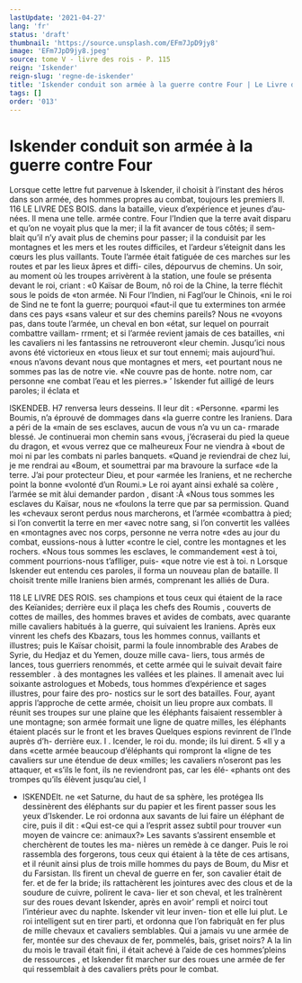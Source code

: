 ```yaml
---
lastUpdate: '2021-04-27'
lang: 'fr'
status: 'draft'
thumbnail: 'https://source.unsplash.com/EFm7JpD9jy8'
image: 'EFm7JpD9jy8.jpeg'
source: tome V - livre des rois - P. 115
reign: 'Iskender'
reign-slug: 'regne-de-iskender'
title: 'Iskender conduit son armée à la guerre contre Four | Le Livre des Rois | Shâhnâmeh'
tags: []
order: '013'
---
```


# Iskender conduit son armée à la guerre contre Four

Lorsque cette lettre fut parvenue à Iskender, il choisit à l’instant des héros dans son armée, des
hommes propres au combat, toujours les premiers Il.
116 LE LIVRE DES BOIS.
dans la bataille, vieux d’expérience et jeunes d’au-
nées. Il mena une telle. armée contre. Four l’Indien
que la terre avait disparu et qu’on ne voyait plus
que la mer; il la fit avancer de tous côtés; il sem- blait qu’il n’y avait plus de chemins pour passer; il
la conduisit par les montagnes et les mers et les routes difficiles, et l’ardeur s’éteignit dans les cœurs les
plus vaillants. Toute l’armée était fatiguée de ces
marches sur les routes et par les lieux âpres et diffi- ciles, dépourvus de chemins. Un soir, au moment où les troupes arrivèrent à la station, une foule se présenta devant le roi, criant : «0 Kaïsar de Boum,
nô roi de la Chine, la terre fléchit sous le poids de «ton armée. Ni Four l’lndien, ni Fagl’our le Chinois,
«ni le roi de Sind ne te font la guerre; pourquoi «faut-il que tu extermines ton armée dans ces pays «sans valeur et sur des chemins pareils? Nous ne «voyons pas, dans toute l’armée, un cheval en bon
«état, sur lequel on pourrait combattre vaillam- rrment; et si l’armée revient jamais de ces batailles,
«ni les cavaliers ni les fantassins ne retrouveront «leur chemin. Jusqu’ici nous avons été victorieux en
«tous lieux et sur tout ennemi; mais aujourd’hui. «nous n’avons devant nous que montagnes et mers,
«et pourtant nous ne sommes pas las de notre vie. «Ne couvre pas de honte. notre nom, car personne «ne combat l’eau et les pierres.» ’
Iskender fut ailligé de leurs paroles; il éclata et

lSKENDEB. H7 renversa leurs desseins. Il leur dit : «Personne.
«parmi les Boumis, n’a éprouvé de dommages dans
«la guerre contre les Iraniens. Dara a péri de la «main de ses esclaves, aucun de vous n’a vu un ca- rmarade blessé. Je continuerai mon chemin sans «vous, j’écraserai du pied la queue du dragon, et «vous verrez que ce malheureux Four ne viendra à «bout de moi ni par les combats ni parles banquets. «Quand je reviendrai de chez lui, je me rendrai au «Boum, et soumettrai par ma bravoure la surface «de la terre. J’ai pour protecteur Dieu, et pour «armée les Iraniens, et ne recherche point la bonne «volonté d’un Roumi.» Le roi ayant ainsi exhalé sa
colère , l’armée se mit àlui demander pardon , disant :À
«Nous tous sommes les esclaves du Kaïsar, nous ne «foulons la terre que par sa permission. Quand les «chevaux seront perdus nous marcherons, et l’armée «combattra à pied; si l’on convertit la terre en mer «avec notre sang, si l’on convertit les vallées en «montagnes avec nos corps, personne ne verra notre
«des au jour du combat, eussions-nous à lutter «contre le ciel, contre les montagnes et les rochers. «Nous tous sommes les esclaves, le commandement «est à toi, comment pourrions-nous t’aflliger, puis-
«que notre vie est à toi. n
Lorsque Iskender eut entendu ces paroles, il forma
un nouveau plan de bataille. Il choisit trente mille Iraniens bien armés, comprenant les alliés de Dura.

118 LE LIVRE DES ROIS.
ses champions et tous ceux qui étaient de la race des Keïanides; derrière eux il plaça les chefs des Roumis , couverts de cottes de mailles, des hommes braves et avides de combats, avec quarante mille cavaliers habitués à la guerre, qui suivaient les Iraniens. Après eux vinrent les chefs des Kbazars, tous les hommes connus, vaillants et illustres; puis le Kaïsar choisit, parmi la foule innombrable des Arabes de Syrie, du Hedjaz et du Yemen, douze mille cava- liers, tous armés de lances, tous guerriers renommés,
et cette armée qui le suivait devait faire ressembler
. à des montagnes les vallées et les plaines. Il amenait avec lui soixante astrologues et Mobeds, tous hommes
d’expérience et sages illustres, pour faire des pro- nostics sur le sort des batailles. Four, ayant appris l’approche de cette armée, choisit un lieu propre
aux combats. Il réunit ses troupes sur une plaine que les éléphants faisaient ressembler à une montagne;
son armée formait une ligne de quatre milles, les éléphants étaient placés sur le front et les braves
Quelques espions revinrent de l’Inde auprès d’h- derrière eux. I .
Icender, le roi du. monde; ils lui dirent. 5 «Il y a dans «cette armée beaucoup d’éléphants qui rompront la
«ligne de tes cavaliers sur une étendue de deux «milles; les cavaliers n’oseront pas les attaquer, et «s’ils le font, ils ne reviendront pas, car les élé- «phants ont des trompes qu’ils élèvent jusqu’au ciel,
l

- lSKENDEIt. ne «et Saturne, du haut de sa sphère, les protégea Ils
  dessinèrent des éléphants sur du papier et les firent passer sous les yeux d’Iskender. Le roi ordonna aux savants de lui faire un éléphant de cire, puis il dit : «Qui est-ce qui a l’esprit assez subtil pour trouver «un moyen de vaincre ce: animaux?» Les savants s’assirent ensemble et cherchèrent de toutes les ma- nières un remède à ce danger. Puis le roi rassembla des forgerons, tous ceux qui étaient à la tête de ces artisans, et il réunit ainsi plus de trois mille hommes
  du pays de Boum, du Misr et du Farsistan. Ils firent un cheval de guerre en fer, son cavalier était de fer. et de fer la bride; ils rattachèrent les jointures avec des clous et de la soudure de cuivre, polirent le cava- lier et son cheval, et les traînèrent sur des roues devant Iskender, après en avoir’ rempli et noirci tout
  l’intérieur avec du naphte. Iskender vit leur inven-
  tion et elle lui plut. Le roi intelligent sut en tirer parti, et ordonna que l’on fabriquât en fer plus de mille chevaux et cavaliers semblables. Qui a jamais vu une armée de fer, montée sur des chevaux de fer,
  pommelés, bais, griset noirs? A la lin du mois le travail était fini, il était achevé à l’aide de ces hommes’pleins de ressources , et Iskender fit marcher sur des roues une armée de fer qui ressemblait à des cavaliers prêts pour le combat.
